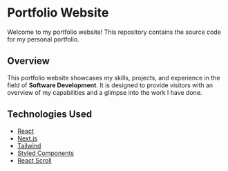 # Portfolio Website

Welcome to my portfolio website! This repository contains the source code for my personal portfolio.

## Overview

This portfolio website showcases my skills, projects, and experience in the field of **Software Development**. It is designed to provide visitors with an overview of my capabilities and a glimpse into the work I have done.

## Technologies Used

- [React](https://reactjs.org/)
- [Next.js](https://nextjs.org/)
- [Tailwind](https://tailwindcss.com/)
- [Styled Components](https://styled-components.com/)
- [React Scroll](https://www.npmjs.com/package/react-scroll)
